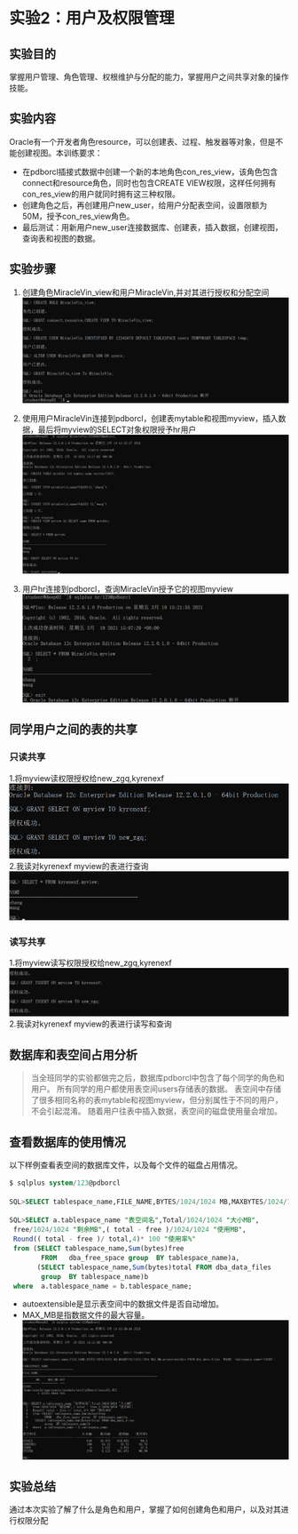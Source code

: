 # 实验2：用户及权限管理

## 实验目的

掌握用户管理、角色管理、权根维护与分配的能力，掌握用户之间共享对象的操作技能。

## 实验内容

Oracle有一个开发者角色resource，可以创建表、过程、触发器等对象，但是不能创建视图。本训练要求：

- 在pdborcl插接式数据中创建一个新的本地角色con_res_view，该角色包含connect和resource角色，同时也包含CREATE VIEW权限，这样任何拥有con_res_view的用户就同时拥有这三种权限。
- 创建角色之后，再创建用户new_user，给用户分配表空间，设置限额为50M，授予con_res_view角色。
- 最后测试：用新用户new_user连接数据库、创建表，插入数据，创建视图，查询表和视图的数据。

## 实验步骤

1. 创建角色MiracleVin_view和用户MiracleVin,并对其进行授权和分配空间
![创建角色和用户](1.png)

2. 使用用户MiracleVin连接到pdborcl，创建表mytable和视图myview，插入数据，最后将myview的SELECT对象权限授予hr用户
![创建表](2.png)

3. 用户hr连接到pdborcl，查询MiracleVin授予它的视图myview
![hr查看权限](3.png)

## 同学用户之间的表的共享

### 只读共享

1.将myview读权限授权给new_zgq,kyrenexf
![授权Select](5(gtk).png)
2.我读对kyrenexf myview的表进行查询
![查询](7sfk.png)

### 读写共享

1.将myview读写权限授权给new_zgq,kyrenexf
![授权Insert](6(itk).png)
2.我读对kyrenexf myview的表进行读写和查询


## 数据库和表空间占用分析

> 当全班同学的实验都做完之后，数据库pdborcl中包含了每个同学的角色和用户。
> 所有同学的用户都使用表空间users存储表的数据。
> 表空间中存储了很多相同名称的表mytable和视图myview，但分别属性于不同的用户，不会引起混淆。
> 随着用户往表中插入数据，表空间的磁盘使用量会增加。

## 查看数据库的使用情况

以下样例查看表空间的数据库文件，以及每个文件的磁盘占用情况。

```sql
$ sqlplus system/123@pdborcl

SQL>SELECT tablespace_name,FILE_NAME,BYTES/1024/1024 MB,MAXBYTES/1024/1024 MAX_MB,autoextensible FROM dba_data_files  WHERE  tablespace_name='USERS';

SQL>SELECT a.tablespace_name "表空间名",Total/1024/1024 "大小MB",
 free/1024/1024 "剩余MB",( total - free )/1024/1024 "使用MB",
 Round(( total - free )/ total,4)* 100 "使用率%"
 from (SELECT tablespace_name,Sum(bytes)free
        FROM   dba_free_space group  BY tablespace_name)a,
       (SELECT tablespace_name,Sum(bytes)total FROM dba_data_files
        group  BY tablespace_name)b
 where  a.tablespace_name = b.tablespace_name;
```

- autoextensible是显示表空间中的数据文件是否自动增加。
- MAX_MB是指数据文件的最大容量。
![数据库的使用情况](4.png)

## 实验总结

通过本次实验了解了什么是角色和用户，掌握了如何创建角色和用户，以及对其进行权限分配
